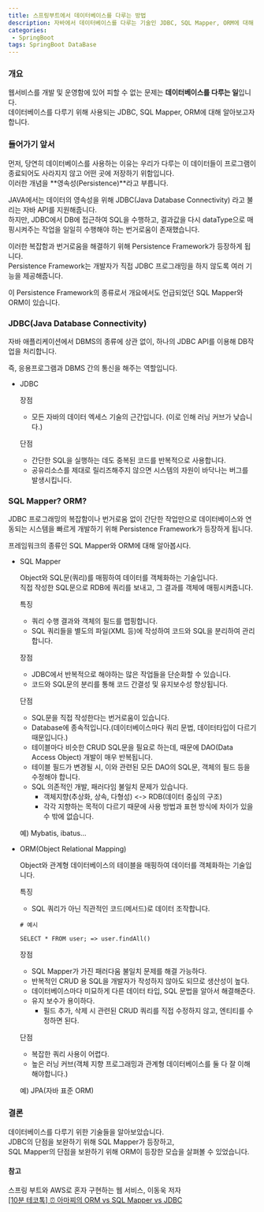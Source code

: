 ```yaml
---
title: 스프링부트에서 데이터베이스를 다루는 방법
description: 자바에서 데이터베이스를 다루는 기술인 JDBC, SQL Mapper, ORM에 대해 알아봅니다.
categories:
 - SpringBoot
tags: SpringBoot DataBase
---
```


### 개요
웹서비스를 개발 및 운영함에 있어 피할 수 없는 문제는 **데이터베이스를 다루는 일**입니다.<br>
데이터베이스를 다루기 위해 사용되는 JDBC, SQL Mapper, ORM에 대해 알아보고자 합니다.

### 들어가기 앞서
먼저, 당연히 데이터베이스를 사용하는 이유는 우리가 다루는 이 데이터들이 프로그램이 종료되어도 사라지지 않고 어떤 곳에 저장하기 위함입니다.<br>
이러한 개념을 **영속성(Persistence)**라고 부릅니다. <br>

JAVA에서는 데이터의 영속성을 위해 JDBC(Java Database Connectivity) 라고 불리는 자바 API를 지원해줍니다. <br> 
하지만, JDBC에서 DB에 접근하여 SQL을 수행하고, 결과값을 다시 dataType으로 매핑시켜주는 작업을 일일히 수행해야 하는 번거로움이 존재했습니다. <br>

이러한 복잡함과 번거로움을 해결하기 위해 Persistence Framework가 등장하게 됩니다. <br>
Persistence Framework는 개발자가 직접 JDBC 프로그래밍을 하지 않도록 여러 기능을 제공해줍니다.<br>

이 Persistence Framework의 종류로서 개요에서도 언급되었던 SQL Mapper와 ORM이 있습니다.


### JDBC(Java Database Connectivity)
자바 애플리케이션에서 DBMS의 종류에 상관 없이, 하나의 JDBC API를 이용해 DB작업을 처리합니다.<br>

즉, 응용프로그램과 DBMS 간의 통신을 해주는 역할입니다.<br>

* JDBC

    장점
    - 모든 자바의 데이터 엑세스 기술의 근간입니다. (이로 인해 러닝 커브가 낮습니다.)

    단점 
    - 간단한 SQL을 실행하는 데도 중복된 코드를 반복적으로 사용합니다.
    - 공유리소스를 제대로 릴리즈해주지 않으면 시스템의 자원이 바닥나는 버그를 발생시킵니다.



### SQL Mapper? ORM?
JDBC 프로그래밍의 복잡함이나 번거로움 없이 간단한 작업만으로 데이터베이스와 연동되는 시스템을 빠르게 개발하기 위해 Persistence Framework가 등장하게 됩니다.

프레임워크의 종류인 SQL Mapper와 ORM에 대해 알아봅시다.


* SQL Mapper

    Object와 SQL문(쿼리)를 매핑하여 데이터를 객체화하는 기술입니다. <br>
    직접 작성한 SQL문으로 RDB에 쿼리를 보내고, 그 결과를 객체에 매핑시켜줍니다.

    특징
    - 쿼리 수행 결과와 객체의 필드를 맵핑합니다.
    - SQL 쿼리들을 별도의 파일(XML 등)에 작성하여 코드와 SQL을 분리하여 관리합니다.

    장점
    - JDBC에서 반복적으로 해야하는 많은 작업들을 단순화할 수 있습니다.
    - 코드와 SQL문의 분리를 통해 코드 간결성 및 유지보수성 향상됩니다.

    단점
    - SQL문을 직접 작성한다는 번거로움이 있습니다.
    - Database에 종속적입니다.(데이터베이스마다 쿼리 문법, 데이터타입이 다르기 때문입니다.)
    - 테이블마다 비슷한 CRUD SQL문을 필요로 하는데, 때문에 DAO(Data Access Object) 개발이 매우 반복됩니다.
    - 테이블 필드가 변경될 시, 이와 관련된 모든 DAO의 SQL문, 객체의 필드 등을 수정해야 합니다.
    - SQL 의존적인 개발, 패러다임 불일치 문제가 있습니다.
		- 객체지향(추상화, 상속, 다형성) <-> RDB(데이터 중심의 구조)
	    - 각각 지향하는 목적이 다르기 때문에 사용 방법과 표현 방식에 차이가 있을 수 밖에 없습니다.

    예) Mybatis, ibatus...

* ORM(Object Relational Mapping)

    Object와 관계형 데이터베이스의 테이블을 매핑하여 데이터를 객체화하는 기술입니다.

    특징
    - SQL 쿼리가 아닌 직관적인 코드(메서드)로 데이터 조작합니다.
    ```
    # 예시

    SELECT * FROM user; => user.findAll()
    ```

    장점
    - SQL Mapper가 가진 패러다움 불일치 문제를 해결 가능하다.
    - 반복적인 CRUD 용 SQL을 개발자가 작성하지 않아도 되므로 생산성이 높다. 
    - 데이터베이스마다 미묘하게 다른 데이터 타입, SQL 문법을 알아서 해결해준다.
    - 유지 보수가 용이하다.
        - 필드 추가, 삭제 시 관련된 CRUD 쿼리를 직접 수정하지 않고, 엔티티를 수정하면 된다.
    
    단점
    - 복잡한 쿼리 사용이 어렵다.
    - 높은 러닝 커브(객체 지향 프로그래밍과 관계형 데이터베이스를 둘 다 잘 이해해야합니다.)


    예) JPA(자바 표준 ORM)



### 결론
데이터베이스를 다루기 위한 기술들을 알아보았습니다.<br>
JDBC의 단점을 보완하기 위해 SQL Mapper가 등장하고, <br>
SQL Mapper의 단점을 보완하기 위해 ORM이 등장한 모습을 살펴볼 수 있었습니다.


#### 참고

스프링 부트와 AWS로 혼자 구현하는 웹 서비스, 이동욱 저자 <br>
[[10분 테코톡] ⏰ 아마찌의 ORM vs SQL Mapper vs JDBC](https://www.youtube.com/watch?v=VTqqZSuSdOk)




